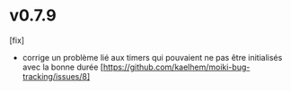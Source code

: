 # v0.7.9

[fix]
* corrige un problème lié aux timers qui pouvaient ne pas être initialisés avec la bonne durée [https://github.com/kaelhem/moiki-bug-tracking/issues/8]
